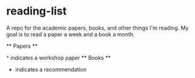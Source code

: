 # reading-list
A repo for the academic papers, books, and other things I'm reading. My goal is to read a paper a week and a book a month.

** Papers **




^ indicates a workshop paper
** Books **


* indicates a recommendation